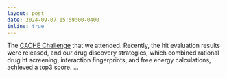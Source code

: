```yaml
---
layout: post
date: 2024-09-07 15:59:00-0400
inline: true
---
```


The [CACHE Challenge](https://cache-challenge.org/challenges/finding-ligands-targeting-the-conserved-rna-binding-site-of-sars-cov-2-nsp13) that we attended. Recently, the hit evaluation results were released, and our drug discovery strategies, which combined rational drug ht screening, interaction fingerprints, and free energy calculations, achieved a top3 score.
...
